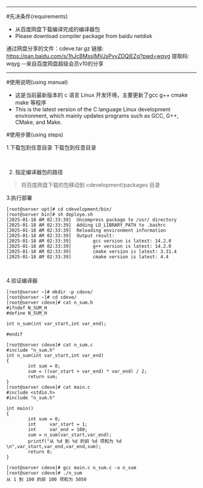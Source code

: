 ***
#先决条件(requirements)

-  从百度网盘下载编译完成的编译器包</br>
-  Please download compiler package from baidu netdisk </br>

通过网盘分享的文件：cdeve.tar.gz
链接: https://pan.baidu.com/s/1hJcBMssIMVJsPvyZDQlEZg?pwd=wqyg 提取码: wqyg 
--来自百度网盘超级会员v10的分享


***
#使用说明(using manual)
-  这是当前最新版本的 c 语言 Linux 开发环境，主要更新了gcc g++ cmake make 等程序
-  This is the latest version of the C language Linux development environment, which mainly updates programs such as GCC, G++, CMake, and Make.

#使用步骤(using steps) </br>

1.下载包到任意目录
下载包到任意目录



</br>

2. 指定编译器包的路径</br>
> 将百度网盘下载的包移动到 cdevelopment/packages 目录


3.执行部署

```
[root@server opt]# cd cdevelopment/bin/
[root@server bin]# sh deploye.sh 
[2025-01-18 AM 02:33:39]  Uncompress package to /usr/ directory 
[2025-01-18 AM 02:33:39]  Adding LD_LIBRARY_PATH to .bashrc 
[2025-01-18 AM 02:33:39]  Reloading environment information 
[2025-01-18 AM 02:33:39]  Output result: 
[2025-01-18 AM 02:33:39]        gcc version is latest: 14.2.0
[2025-01-18 AM 02:33:39]        g++ version is latest: 14.2.0
[2025-01-18 AM 02:33:39]        cmake version is latest: 3.31.4
[2025-01-18 AM 02:33:39]        cmake version is latest: 4.4
```

</br>

4.验证编译器

```
[root@server ~]# mkdir -p cdeve/
[root@server ~]# cd cdeve/
[root@server cdeve]# cat n_sum.h
#ifndef N_SUM_H
#define N_SUM_H

int n_sum(int var_start,int var_end);

#endif

[root@server cdeve]# cat n_sum.c
#include "n_sum.h"
int n_sum(int var_start,int var_end)
{
        int sum = 0;
        sum = ((var_start + var_end) * var_end) / 2;
        return sum;
}
[root@server cdeve]# cat main.c
#include <stdio.h>
#include "n_sum.h"

int main()
{
        int sum = 0;
        int     var_start = 1;
        int     var_end = 100;
        sum = n_sum(var_start,var_end);
        printf("从 %d 到 %d 的前 %d 项和为 %d \n",var_start,var_end,var_end,sum);
        return 0;
}

[root@server cdeve]# gcc main.c n_sum.c -o n_sum
[root@server cdeve]# ./n_sum 
从 1 到 100 的前 100 项和为 5050 

```


